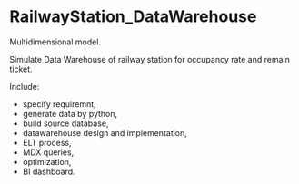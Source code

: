 # RailwayStation_DataWarehouse

Multidimensional model.

Simulate Data Warehouse of railway station for occupancy rate and remain ticket.

Include: 
* specify requiremnt, 
* generate data by python, 
* build source database,
* datawarehouse design and implementation, 
* ELT process, 
* MDX queries, 
* optimization,
* BI dashboard.
